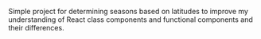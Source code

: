Simple project for determining seasons based on latitudes to improve my understanding of React class components and functional components and their differences.
